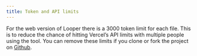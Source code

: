```yaml
---
title: Token and API limits
---
```


For the web version of Looper there is a 3000 token limit for each file. This is to reduce the chance of hitting Vercel’s API limits with multiple people using the tool. You can remove these limits if you clone or fork the project on [Github](https://github.com/hminnovation/looper).
